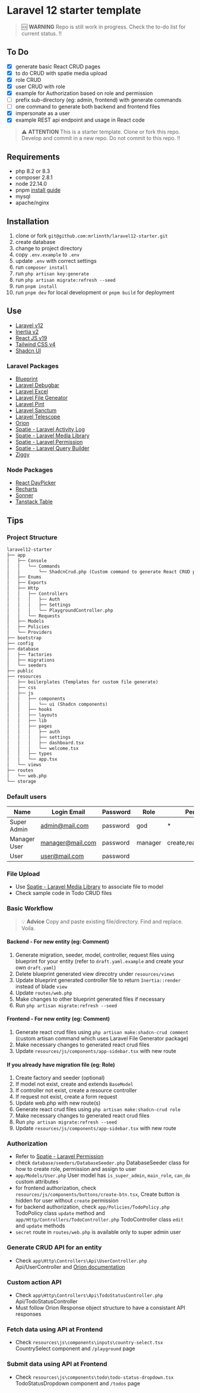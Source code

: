 # Laravel 12 starter template

> 🆘 **WARNING** Repo is still work in progress. Check the to-do list for current status. ‼️

## To Do

- [x] generate basic React CRUD pages
- [x] to do CRUD with spatie media upload
- [x] role CRUD
- [x] user CRUD with role
- [x] example for Authorization based on role and permission
- [ ] prefix sub-directory (eg: admin, frontend) with generate commands
- [ ] one command to generate both backend and frontend files
- [x] impersonate as a user
- [x] example REST api endpoint and usage in React code

> ⚠️ **ATTENTION** This is a starter template. Clone or fork this repo. Develop and commit in a new repo. Do not commit to this repo. ‼️

## Requirements

- php 8.2 or 8.3
- composer 2.8.1
- node 22.14.0
- pnpm [install guide](https://pnpm.io/installation#using-corepack)
- mysql
- apache/nginx

## Installation

1. clone or fork `git@github.com:mrlinnth/laravel12-starter.git`
1. create database
1. change to project directory
1. copy `.env.example` to `.env`
1. update `.env` with correct settings
1. run `composer install`
1. run `php artisan key:generate`
1. run `php artisan migrate:refresh --seed`
1. run `pnpm install`
1. run `pnpm dev` for local development or `pnpm build` for deployment

## Use

- [Laravel v12](https://laravel.com/docs/12.x)
- [Inertia v2](https://inertiajs.com)
- [React JS v19](https://react.dev/reference/react)
- [Tailwind CSS v4](https://tailwindcss.com/docs)
- [Shadcn UI](https://ui.shadcn.com/docs)

### Laravel Packages

- [Blueprint](https://blueprint.laravelshift.com)
- [Laravel Debugbar](https://github.com/barryvdh/laravel-debugbar)
- [Laravel Excel](https://docs.laravel-excel.com/3.1/getting-started/installation.html)
- [Laravel File Geneator](https://github.com/skyronic/laravel-file-generator)
- [Laravel Pint](https://laravel.com/docs/12.x/pint)
- [Laravel Sanctum](https://laravel.com/docs/12.x/sanctum)
- [Laravel Telescope](https://laravel.com/docs/12.x/telescope)
- [Orion](https://orion.tailflow.org/)
- [Spatie - Laravel Activity Log](https://spatie.be/docs/laravel-activitylog/v4/introduction)
- [Spatie - Laravel Media Library](https://spatie.be/docs/laravel-medialibrary/v11/introduction)
- [Spatie - Laravel Permission](https://spatie.be/docs/laravel-permission/v6/introduction)
- [Spatie - Laravel Query Builder](https://spatie.be/docs/laravel-query-builder/v6/introduction)
- [Ziggy](https://github.com/tightenco/ziggy)

### Node Packages

- [React DayPicker](https://daypicker.dev/)
- [Recharts](https://recharts.org/en-US/guide/installation)
- [Sonner](https://sonner.emilkowal.ski/)
- [Tanstack Table](https://tanstack.com/table)

## Tips

### Project Structure

```txt
laravel12-starter
├── app
│   ├── Console
│   │   └── Commands
│   │       └── ShadcnCrud.php (Custom command to generate React CRUD pages)
│   ├── Enums
│   ├── Exports
│   ├── Http
│   │   ├── Controllers
│   │   │   ├── Auth
│   │   │   ├── Settings
│   │   │   └── PlaygroundController.php
│   │   └── Requests
│   ├── Models
│   ├── Policies
│   └── Providers
├── bootstrap
├── config
├── database
│   ├── factories
│   ├── migrations
│   └── seeders
├── public
├── resources
│   ├── boilerplates (Templates for custom file generate)
│   ├── css
│   ├── js
│   │   ├── components
│   │   │   └── ui (Shadcn components)
│   │   ├── hooks
│   │   ├── layouts
│   │   ├── lib
│   │   ├── pages
│   │   │   ├── auth
│   │   │   ├── settings
│   │   │   ├── dashboard.tsx
│   │   │   └── welcome.tsx
│   │   ├── types
│   │   └── app.tsx
│   └── views
├── routes
│   └── web.php
└── storage
```

### Default users

| Name         | Login Email      | Password | Role    | Permissions               |
|--------------|------------------|----------|---------|---------------------------|
| Super Admin  | <admin@mail.com>   | password | god     | *                         |
| Manager User | <manager@mail.com> | password | manager | create,read,update,delete |
| User         | <user@mail.com>    | password |         |                           |

### File Upload

- Use [Spatie - Laravel Media Library](https://spatie.be/docs/laravel-medialibrary/v11/introduction) to associate file to model
- Check sample code in Todo CRUD files

### Basic Workflow

> 💡 **Advice** Copy and paste existing file/directory. Find and replace. Voila.

#### Backend - For new entity (eg: Comment)

1. Generate migration, seeder, model, controller, request files using blueprint for your entity (refer to `draft.yaml.example` and create your own `draft.yaml`)
1. Delete blueprint generated view direcotry under `resources/views`
1. Update blueprint generated controller file to return `Inertia::render` instead of blade `view`
1. Update `routes/web.php`
1. Make changes to other blueprint generated files if necessary
1. Run `php artisan migrate:refresh --seed`

#### Frontend - For new entity (eg: Comment)

1. Generate react crud files using `php artisan make:shadcn-crud comment` (custom artisan command which uses Laravel File Generator package)
1. Make necessary changes to generated react crud files
1. Update `resources/js/components/app-sidebar.tsx` with new route

#### If you already have migration file (eg: Role)

1. Create factory and seeder (optional)
1. If model not exist, create and extends `BaseModel`
1. If controller not exist, create a resource controller
1. If request not exist, create a form request
1. Update web.php with new route(s)
1. Generate react crud files using `php artisan make:shadcn-crud role`
1. Make necessary changes to generated react crud files
1. Run `php artisan migrate:refresh --seed`
1. Update `resources/js/components/app-sidebar.tsx` with new route

### Authorization

- Refer to [Spatie - Laravel Permission](https://spatie.be/docs/laravel-permission/v6/introduction)
- check `database/seeders/DatabaseSeeder.php` DatabaseSeeder class for how to create role, permission and assign to user
- `app/Models/User.php` User model has `is_super_admin`, `main_role`, `can_do` custom  attributes
- for frontend authorization, check `resources/js/components/buttons/create-btn.tsx`, Create button is hidden for user without `create` permission
- for backend authorization, check `app/Policies/TodoPolicy.php` TodoPolicy class `update` method and `app/Http/Controllers/TodoController.php` TodoController class `edit` and `update` methods
- `secret` route in `routes/web.php` is available only to super admin user

### Generate CRUD API for an entity

- Check `app\Http\Controllers\Api\UserController.php` Api/UserController and [Orion documentation](https://orion.tailflow.org/)

### Custom action API

- Check `app\Http\Controllers\Api\TodoStatusController.php` Api/TodoStatusController
- Must follow Orion Response object structure to have a consistant API responses

### Fetch data using API at Frontend

- Check `resources\js\components\inputs\country-select.tsx` CountrySelect component and `/playground` page

### Submit data using API at Frontend

- Check `resources\js\components\todo\todo-status-dropdown.tsx` TodoStatusDropdown component and `/todos` page
